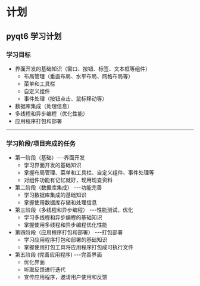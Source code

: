 # 计划
## pyqt6 学习计划
### 学习目标
- 界面开发的基础知识（窗口、按钮、标签、文本框等组件）
    - 布局管理（垂直布局、水平布局、网格布局等）
    - 菜单和工具栏
    - 自定义组件
    - 事件处理（按钮点击、鼠标移动等）
- 数据库集成（处理信息）
- 多线程和异步编程（优化性能）
- 应用程序打包和部署
---
### 学习阶段/项目完成的任务
- 第一阶段（基础）---界面开发
    - 学习界面开发的基础知识
    - 掌握布局管理、菜单和工具栏、自定义组件、事件处理等
    - 对组件功能有记忆就好，现用现查资料
- 第二阶段（数据库集成） ---功能完善
    - 学习数据库集成的基础知识
    - 掌握使用数据库存储和处理信息
- 第三阶段（多线程和异步编程） ---性能测试，优化
    - 学习多线程和异步编程的基础知识
    - 掌握使用多线程和异步编程优化性能
- 第四阶段（应用程序打包和部署） ---打包部署
    - 学习应用程序打包和部署的基础知识
    - 掌握使用打包工具将应用程序打包成可执行文件
- 第五阶段 (完善应用程序) ---完善界面
    - 优化界面
    - 听取反馈进行迭代
    - 宣传应用程序，邀请用户使用和反馈